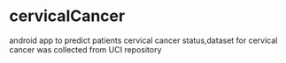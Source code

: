 # cervicalCancer
android app to predict patients cervical cancer status,dataset for cervical cancer was collected from UCI repository 
